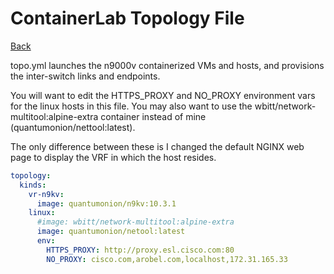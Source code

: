 # ContainerLab Topology File

[Back](/docs/containerlab/ContainerLab_Main.md)

topo.yml launches the n9000v containerized VMs and hosts, and provisions the inter-switch links and endpoints.

You will want to edit the HTTPS_PROXY and NO_PROXY environment vars for the linux hosts in this file.  You may also want to use the wbitt/network-multitool:alpine-extra container instead of mine (quantumonion/nettool:latest).

The only difference between these is I changed the default NGINX web page to display the VRF in which the host resides.

```yaml
topology:
  kinds:
    vr-n9kv:
      image: quantumonion/n9kv:10.3.1
    linux:
      #image: wbitt/network-multitool:alpine-extra
      image: quantumonion/netool:latest
      env:
        HTTPS_PROXY: http://proxy.esl.cisco.com:80
        NO_PROXY: cisco.com,arobel.com,localhost,172.31.165.33
```
